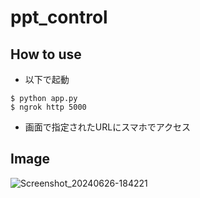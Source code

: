 # ppt_control

## How to use

- 以下で起動
```
$ python app.py
$ ngrok http 5000
```

- 画面で指定されたURLにスマホでアクセス

## Image

![Screenshot_20240626-184221](https://github.com/peisuke/ppt_control/assets/14243883/d05c929e-02bb-4893-a6e4-098f5cac9357)
